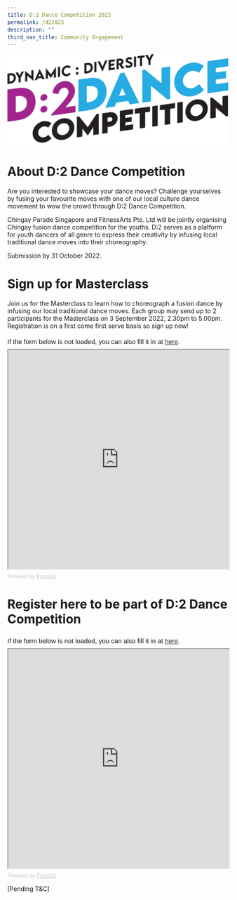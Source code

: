 ```yaml
---
title: D:2 Dance Competition 2023
permalink: /d22023
description: ""
third_nav_title: Community Engagement
---
```

![d2](/images/D2%20Dance%20Competition%20Logo.png)

# About D:2 Dance Competition

Are you interested to showcase your dance moves? Challenge yourselves by fusing your favourite moves with one of our local culture dance movement to wow the crowd through D:2 Dance Competition.

Chingay Parade Singapore and FitnessArts Pte. Ltd will be jointly organising Chingay fusion dance competition for the youths. D:2 serves as a platform for youth dancers of all genre to express their creativity by infusing local traditional dance moves into their choreography.

Submission by 31 October 2022.

# Sign up for Masterclass 

Join us for the Masterclass to learn how to choreograph a fusion dance by infusing our local traditional dance moves. Each group may send up to 2 participants for the Masterclass on 3 September 2022, 2.30pm to 5.00pm. Registration is on a first come first serve basis so sign up now!

<div style="font-family:Sans-Serif;font-size:15px;color:#000;opacity:0.9;padding-top:5px;padding-bottom:8px">If the form below is not loaded, you can also fill it in at <a href="https://form.gov.sg/62c6b9179123c00013fdce6e">here</a>.</div>


<!-- Change the width and height values to suit you best -->
<iframe id="iframe" src="https://form.gov.sg/62c6b9179123c00013fdce6e" style="width:100%;height:500px"></iframe>

<div style="font-family:Sans-Serif;font-size:12px;color:#999;opacity:0.5;padding-top:5px">Powered by <a href="https://form.gov.sg" style="color: #999">FormSG</a></div>


# Register here to be part of D:2 Dance Competition 

<div style="font-family:Sans-Serif;font-size:15px;color:#000;opacity:0.9;padding-top:5px;padding-bottom:8px">If the form below is not loaded, you can also fill it in at <a href="https://form.gov.sg/#!/62c663741284cf0012fa1fa9">here</a>.</div>


<!-- Change the width and height values to suit you best -->
<iframe id="iframe" src="https://form.gov.sg/#!/62c663741284cf0012fa1fa9" style="width:100%;height:500px"></iframe>

<div style="font-family:Sans-Serif;font-size:12px;color:#999;opacity:0.5;padding-top:5px">Powered by <a href="https://form.gov.sg" style="color: #999">FormSG</a></div>


[Pending T&C]